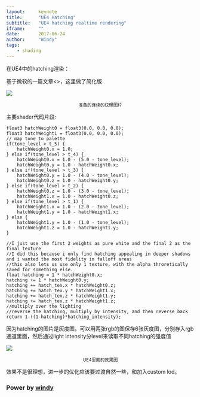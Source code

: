 ```yaml
---
layout:     keynote
title:      "UE4 Hatching"
subtitle:   "UE4 hatching realtime rendering"
iframe:     ""
date:       2017-06-24
author:     "Windy"
tags:
    - shading
---
```


在UE4中的hatching渲染：

基于微软的一篇文章<<Real-Time Hatching>>，这里做了简化版 

![](http://windypaper.github.io/img/hatching/hatching_image.png)
<center><small>准备的连续的纹理图片</small></center>

主要shader代码片段: 
```
float3 hatchWeight0 = float3(0.0, 0.0, 0.0); 
float3 hatchWeight1 = float3(0.0, 0.0, 0.0); 
// map tone to palette 
if(tone_level > t_5) { 
    hatchWeight0.x = 1.0; 
} else if(tone_level > t_4) { 
    hatchWeight0.x = 1.0 - (5.0 - tone_level); 
    hatchWeight0.y = 1.0 - hatchWeight0.x; 
} else if(tone_level > t_3) { 
    hatchWeight0.y = 1.0 - (4.0 - tone_level); 
    hatchWeight0.z = 1.0 - hatchWeight0.y; 
} else if(tone_level > t_2) { 
    hatchWeight0.z = 1.0 - (3.0 - tone_level); 
    hatchWeight1.x = 1.0 - hatchWeight0.z; 
} else if(tone_level > t_1) { 
    hatchWeight1.x = 1.0 - (2.0 - tone_level); 
    hatchWeight1.y = 1.0 - hatchWeight1.x; 
} else { 
    hatchWeight1.y = 1.0 - (1.0 - tone_level); 
    hatchWeight1.z = 1.0 - hatchWeight1.y; 
} 

//I just use the first 2 weights as pure white and the final 2 as the final texture 
//I did this because i only find hatching appealing in deeper shadows and i wanted the most fidelity in falloff areas 
//this also lets us use only 1 texture, with the alpha throretically saved for something else. 
float hatching = 1 * hatchWeight0.x; 
hatching += 1 * hatchWeight0.y;              
hatching += hatch_tex.x * hatchWeight0.z;               
hatching += hatch_tex.y * hatchWeight1.x; 
hatching += hatch_tex.z * hatchWeight1.y; 
hatching += hatch_tex.z * hatchWeight1.z; 
//multiply over the lighting 
//reverse the hatching, multiply by intensity, and then reverse back 
return 1-((1-hatching)*hatching_intensity); 
```
因为hatching的图片是灰度图，可以用两张rgb的图保存6张灰度图，分别存入rgb通道里面，然后通过light intensity分level来读取不同hatching的强度值 

![](http://windypaper.github.io/img/hatching/ue4_hatching.png)
<center><small>UE4里面的效果图</small></center> 

效果不是很理想，进一步的优化应该要过渡自然一些，和加入custom lod。

### Power by [windy](http://windypaper.github.io)
